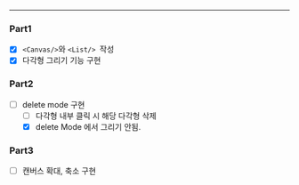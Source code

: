 
---
### Part1
- [x] `<Canvas/>`와 `<List/> `작성
- [x] 다각형 그리기 기능 구현

### Part2
- [ ] delete mode 구현 
  - [ ] 다각형 내부 클릭 시 해당 다각형 삭제
  - [x] delete Mode 에서 그리기 안됨.

### Part3
- [ ] 캔버스 확대, 축소 구현
